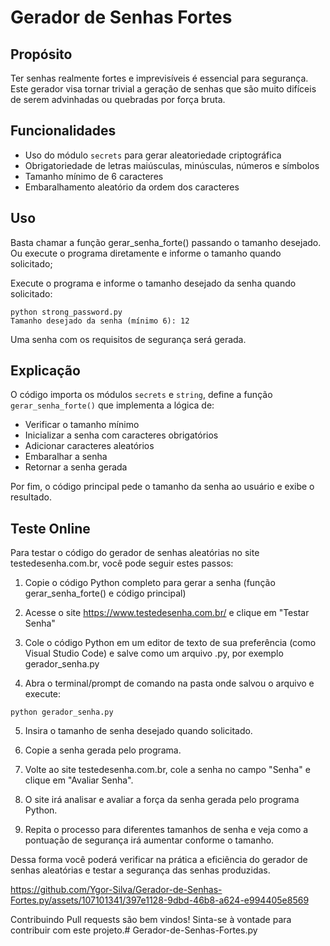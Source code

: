 # Gerador de Senhas Fortes

## Propósito

Ter senhas realmente fortes e imprevisíveis é essencial para segurança. Este gerador visa tornar trivial a geração de senhas que são muito difíceis de serem advinhadas ou quebradas por força bruta.

## Funcionalidades

- Uso do módulo `secrets` para gerar aleatoriedade criptográfica 
- Obrigatoriedade de letras maiúsculas, minúsculas, números e símbolos
- Tamanho mínimo de 6 caracteres
- Embaralhamento aleatório da ordem dos caracteres

## Uso 

Basta chamar a função gerar_senha_forte() passando o tamanho desejado. Ou execute o programa diretamente e informe o tamanho quando solicitado; 

Execute o programa e informe o tamanho desejado da senha quando solicitado:

```
python strong_password.py
Tamanho desejado da senha (mínimo 6): 12
```

Uma senha com os requisitos de segurança será gerada.

## Explicação

O código importa os módulos `secrets` e `string`, define a função `gerar_senha_forte()` que implementa a lógica de:

- Verificar o tamanho mínimo 
- Inicializar a senha com caracteres obrigatórios
- Adicionar caracteres aleatórios
- Embaralhar a senha
- Retornar a senha gerada

Por fim, o código principal pede o tamanho da senha ao usuário e exibe o resultado.

## Teste Online

Para testar o código do gerador de senhas aleatórias no site testedesenha.com.br, você pode seguir estes passos:

1. Copie o código Python completo para gerar a senha (função gerar_senha_forte() e código principal)

2. Acesse o site https://www.testedesenha.com.br/ e clique em "Testar Senha"

3. Cole o código Python em um editor de texto de sua preferência (como Visual Studio Code) e salve como um arquivo .py, por exemplo gerador_senha.py

4. Abra o terminal/prompt de comando na pasta onde salvou o arquivo e execute:

```
python gerador_senha.py
```

5. Insira o tamanho de senha desejado quando solicitado.

6. Copie a senha gerada pelo programa.

7. Volte ao site testedesenha.com.br, cole a senha no campo "Senha" e clique em "Avaliar Senha".

8. O site irá analisar e avaliar a força da senha gerada pelo programa Python.

9. Repita o processo para diferentes tamanhos de senha e veja como a pontuação de segurança irá aumentar conforme o tamanho.

Dessa forma você poderá verificar na prática a eficiência do gerador de senhas aleatórias e testar a segurança das senhas produzidas.


https://github.com/Ygor-Silva/Gerador-de-Senhas-Fortes.py/assets/107101341/397e1128-9dbd-46b8-a624-e994405e8569


Contribuindo
Pull requests são bem vindos! Sinta-se à vontade para contribuir com este projeto.# Gerador-de-Senhas-Fortes.py
